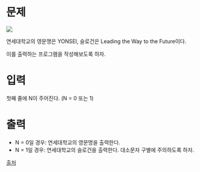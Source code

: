 # 문제

<img src = "https://onlinejudgeimages.s3-ap-northeast-1.amazonaws.com/problem/15680/1.png">

연세대학교의 영문명은 YONSEI, 슬로건은 Leading the Way to the Future이다.

이를 출력하는 프로그램을 작성해보도록 하자.

# 입력

첫째 줄에 N이 주어진다. (N = 0 또는 1)

# 출력

- N = 0일 경우: 연세대학교의 영문명을 출력한다.
- N = 1일 경우: 연세대학교의 슬로건을 출력한다.
대소문자 구별에 주의하도록 하자.

[출처](https://www.acmicpc.net/problem/15680)

